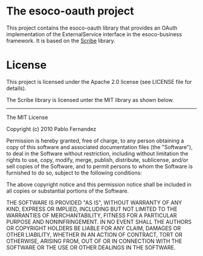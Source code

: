 # The esoco-oauth project

This project contains the esoco-oauth library that provides an OAuth implementation of the ExternalService interface in the esoco-business framework. It is based on the [Scribe](https://github.com/scribejava/scribejava) library.

# License

This project is licensed under the Apache 2.0 license (see LICENSE file for details).  

The Scribe library is licensed unter the MIT library as shown below.

---

The MIT License

Copyright (c) 2010 Pablo Fernandez

Permission is hereby granted, free of charge, to any person obtaining a copy
of this software and associated documentation files (the "Software"), to deal
in the Software without restriction, including without limitation the rights
to use, copy, modify, merge, publish, distribute, sublicense, and/or sell
copies of the Software, and to permit persons to whom the Software is
furnished to do so, subject to the following conditions:

The above copyright notice and this permission notice shall be included in
all copies or substantial portions of the Software.

THE SOFTWARE IS PROVIDED "AS IS", WITHOUT WARRANTY OF ANY KIND, EXPRESS OR
IMPLIED, INCLUDING BUT NOT LIMITED TO THE WARRANTIES OF MERCHANTABILITY,
FITNESS FOR A PARTICULAR PURPOSE AND NONINFRINGEMENT. IN NO EVENT SHALL THE
AUTHORS OR COPYRIGHT HOLDERS BE LIABLE FOR ANY CLAIM, DAMAGES OR OTHER
LIABILITY, WHETHER IN AN ACTION OF CONTRACT, TORT OR OTHERWISE, ARISING FROM,
OUT OF OR IN CONNECTION WITH THE SOFTWARE OR THE USE OR OTHER DEALINGS IN
THE SOFTWARE.